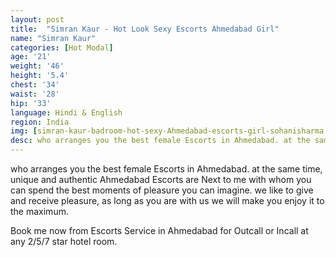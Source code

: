 ```yaml
---
layout: post
title:  "Simran Kaur - Hot Look Sexy Escorts Ahmedabad Girl"
name: "Simran Kaur"
categories: [Hot Modal]
age: '21'
weight: '46'
height: '5.4'
chest: '34'
waist: '28'
hip: '33'
language: Hindi & English
region: India
img: [simran-kaur-badroom-hot-sexy-Ahmedabad-escorts-girl-sohanisharma.jpg,simran-kaur-blue-dress-hot-sexy-escorts-girl-sohanisharma.jpg,simran-kaur-coffee-eating-hot-sexy-escorts-girl-sohanisharma.jpg,simran-kaur-coffee-shop-hot-sexy-escorts-girl-sohanisharma.jpg,simran-kaur-hot-body-sexy-escorts-girl-sohanisharma.jpg,simran-kaur-hot-luck-sexy-escorts-girl-sohanisharma.jpg,simran-kaur-hot-sexy-escorts-girl-sohanisharma.jpg,simran-kaur-new-iland-hot-sexy-escorts-girl-sohanisharma.jpg,simran-kaur-new-style-hot-sexy-escorts-girl-sohanisharma.jpg]
desc: who arranges you the best female Escorts in Ahmedabad. at the same time, unique and authentic Ahmedabad Escorts are Next to me with whom you can spend the best moments of pleasure you can imagine. we like to give and receive pleasure, as long as you are with us we will make you enjoy it to the maximum.
---
```



<p>who arranges you the best female Escorts in Ahmedabad. at the same time, unique and authentic Ahmedabad Escorts are Next to me with whom you can spend the best moments of pleasure you can imagine. we like to give and receive pleasure, as long as you are with us we will make you enjoy it to the maximum.</p>
<p>Book me now from Escorts Service in Ahmedabad for Outcall or Incall at any 2/5/7 star hotel room.</p>